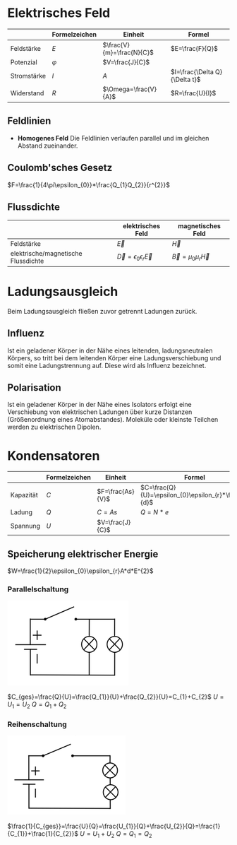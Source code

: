 # Elektrisches Feld

|             | Formelzeichen | Einheit                   | Formel                        |
| ----------- | ------------- | ------------------------- | ----------------------------- |
| Feldstärke  | $E$           | $\frac{V}{m}=\frac{N}{C}$ | $E=\frac{F}{Q}$               |
| Potenzial   | $\varphi$     | $V=\frac{J}{C}$           |                               |
| Stromstärke | $I$           | $A$                       | $I=\frac{\Delta Q}{\Delta t}$ |
| Widerstand  | $R$           | $\Omega=\frac{V}{A}$      | $R=\frac{U}{I}$               |

## Feldlinien

- **Homogenes Feld** Die Feldlinien verlaufen parallel und im gleichen Abstand zueinander.

## Coulomb'sches Gesetz

$F=\frac{1}{4\pi\epsilon_{0}}*\frac{Q_{1}Q_{2}}{r^{2}}$

## Flussdichte

|                                     | elektrisches Feld                     | magnetisches Feld           |
| ----------------------------------- | ------------------------------------- | --------------------------- |
| Feldstärke                          | $\vec{E}$                             | $\vec{H}$                   |
| elektrische/magnetische Flussdichte | $\vec{D}=\epsilon_0\epsilon_r\vec{E}$ | $\vec{B}=\mu_0\mu_r\vec{H}$ |

# Ladungsausgleich

Beim Ladungsausgleich fließen zuvor getrennt Ladungen zurück.

## Influenz

Ist ein geladener Körper in der Nähe eines leitenden, ladungsneutralen Körpers, so tritt bei dem leitenden Körper eine Ladungsverschiebung und somit eine Ladungstrennung auf. Diese wird als Influenz bezeichnet.

## Polarisation

Ist ein geladener Körper in der Nähe eines Isolators erfolgt eine Verschiebung von elektrischen Ladungen über kurze Distanzen (Größenordnung eines Atomabstandes). Moleküle oder kleinste Teilchen werden zu elektrischen Dipolen.

# Kondensatoren

|           | Formelzeichen | Einheit          | Formel                                               |
| --------- | ------------- | ---------------- | ---------------------------------------------------- |
| Kapazität | $C$           | $F=\frac{As}{V}$ | $C=\frac{Q}{U}=\epsilon_{0}\epsilon_{r}*\frac{A}{d}$ |
| Ladung    | $Q$           | $C=As$           | $Q=N*e$                                              |
| Spannung  | $U$           | $V=\frac{J}{C}$  |                                                      |

## Speicherung elektrischer Energie

$W=\frac{1}{2}\epsilon_{0}\epsilon_{r}A*d*E^{2}$

### Parallelschaltung

![](../Working%20Materials/Elektrisches%20Feld/Parallelschaltung.png)

$C_{ges}=\frac{Q}{U}=\frac{Q_{1}}{U}+\frac{Q_{2}}{U}=C_{1}+C_{2}$
$U=U_{1}=U_{2}$
$Q=Q_{1}+Q_{2}$

### Reihenschaltung

![](../Working%20Materials/Elektrisches%20Feld/Reihenschaltung.png)

$\frac{1}{C_{ges}}=\frac{U}{Q}=\frac{U_{1}}{Q}+\frac{U_{2}}{Q}=\frac{1}{C_{1}}+\frac{1}{C_{2}}$
$U=U_{1}+U_{2}$
$Q=Q_{1}=Q_{2}$